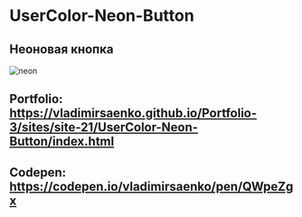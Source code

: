 # UserColor-Neon-Button

## Неоновая кнопка

![neon](https://user-images.githubusercontent.com/56477695/153402026-bde082f0-c645-4de0-9821-8b8d16c22c94.png)

## Portfolio: https://vladimirsaenko.github.io/Portfolio-3/sites/site-21/UserColor-Neon-Button/index.html

## Codepen: https://codepen.io/vladimirsaenko/pen/QWpeZgx
